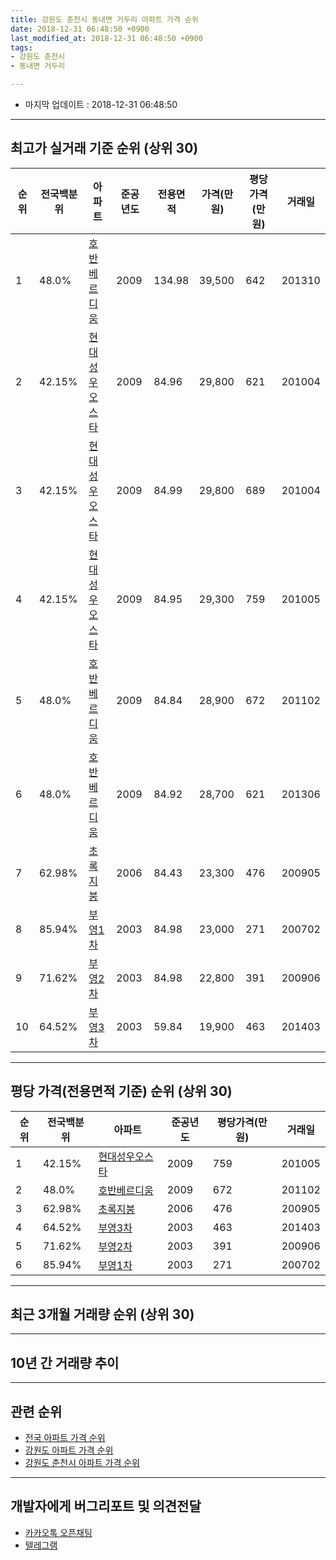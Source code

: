 ```yaml
---
title: 강원도 춘천시 동내면 거두리 아파트 가격 순위
date: 2018-12-31 06:48:50 +0900
last_modified_at: 2018-12-31 06:48:50 +0900
tags:
- 강원도 춘천시
- 동내면 거두리

---
```


* 마지막 업데이트 : 2018-12-31 06:48:50

---

## 최고가 실거래 기준 순위 (상위 30)


|순위|전국백분위|아파트|준공년도|전용면적|가격(만원)|평당가격(만원)|거래일|
|---|---|---|---|---|---|---|---|
|1|48.0%|[호반베르디움](https://search.naver.com/search.naver?query=%EA%B0%95%EC%9B%90%EB%8F%84+%EC%B6%98%EC%B2%9C%EC%8B%9C+%EB%8F%99%EB%82%B4%EB%A9%B4+%EA%B1%B0%EB%91%90%EB%A6%AC+%ED%98%B8%EB%B0%98%EB%B2%A0%EB%A5%B4%EB%94%94%EC%9B%80)|2009|134.98|39,500|642|201310|
|2|42.15%|[현대성우오스타](https://search.naver.com/search.naver?query=%EA%B0%95%EC%9B%90%EB%8F%84+%EC%B6%98%EC%B2%9C%EC%8B%9C+%EB%8F%99%EB%82%B4%EB%A9%B4+%EA%B1%B0%EB%91%90%EB%A6%AC+%ED%98%84%EB%8C%80%EC%84%B1%EC%9A%B0%EC%98%A4%EC%8A%A4%ED%83%80)|2009|84.96|29,800|621|201004|
|3|42.15%|[현대성우오스타](https://search.naver.com/search.naver?query=%EA%B0%95%EC%9B%90%EB%8F%84+%EC%B6%98%EC%B2%9C%EC%8B%9C+%EB%8F%99%EB%82%B4%EB%A9%B4+%EA%B1%B0%EB%91%90%EB%A6%AC+%ED%98%84%EB%8C%80%EC%84%B1%EC%9A%B0%EC%98%A4%EC%8A%A4%ED%83%80)|2009|84.99|29,800|689|201004|
|4|42.15%|[현대성우오스타](https://search.naver.com/search.naver?query=%EA%B0%95%EC%9B%90%EB%8F%84+%EC%B6%98%EC%B2%9C%EC%8B%9C+%EB%8F%99%EB%82%B4%EB%A9%B4+%EA%B1%B0%EB%91%90%EB%A6%AC+%ED%98%84%EB%8C%80%EC%84%B1%EC%9A%B0%EC%98%A4%EC%8A%A4%ED%83%80)|2009|84.95|29,300|759|201005|
|5|48.0%|[호반베르디움](https://search.naver.com/search.naver?query=%EA%B0%95%EC%9B%90%EB%8F%84+%EC%B6%98%EC%B2%9C%EC%8B%9C+%EB%8F%99%EB%82%B4%EB%A9%B4+%EA%B1%B0%EB%91%90%EB%A6%AC+%ED%98%B8%EB%B0%98%EB%B2%A0%EB%A5%B4%EB%94%94%EC%9B%80)|2009|84.84|28,900|672|201102|
|6|48.0%|[호반베르디움](https://search.naver.com/search.naver?query=%EA%B0%95%EC%9B%90%EB%8F%84+%EC%B6%98%EC%B2%9C%EC%8B%9C+%EB%8F%99%EB%82%B4%EB%A9%B4+%EA%B1%B0%EB%91%90%EB%A6%AC+%ED%98%B8%EB%B0%98%EB%B2%A0%EB%A5%B4%EB%94%94%EC%9B%80)|2009|84.92|28,700|621|201306|
|7|62.98%|[초록지붕](https://search.naver.com/search.naver?query=%EA%B0%95%EC%9B%90%EB%8F%84+%EC%B6%98%EC%B2%9C%EC%8B%9C+%EB%8F%99%EB%82%B4%EB%A9%B4+%EA%B1%B0%EB%91%90%EB%A6%AC+%EC%B4%88%EB%A1%9D%EC%A7%80%EB%B6%95)|2006|84.43|23,300|476|200905|
|8|85.94%|[부영1차](https://search.naver.com/search.naver?query=%EA%B0%95%EC%9B%90%EB%8F%84+%EC%B6%98%EC%B2%9C%EC%8B%9C+%EB%8F%99%EB%82%B4%EB%A9%B4+%EA%B1%B0%EB%91%90%EB%A6%AC+%EB%B6%80%EC%98%811%EC%B0%A8)|2003|84.98|23,000|271|200702|
|9|71.62%|[부영2차](https://search.naver.com/search.naver?query=%EA%B0%95%EC%9B%90%EB%8F%84+%EC%B6%98%EC%B2%9C%EC%8B%9C+%EB%8F%99%EB%82%B4%EB%A9%B4+%EA%B1%B0%EB%91%90%EB%A6%AC+%EB%B6%80%EC%98%812%EC%B0%A8)|2003|84.98|22,800|391|200906|
|10|64.52%|[부영3차](https://search.naver.com/search.naver?query=%EA%B0%95%EC%9B%90%EB%8F%84+%EC%B6%98%EC%B2%9C%EC%8B%9C+%EB%8F%99%EB%82%B4%EB%A9%B4+%EA%B1%B0%EB%91%90%EB%A6%AC+%EB%B6%80%EC%98%813%EC%B0%A8)|2003|59.84|19,900|463|201403|


---

## 평당 가격(전용면적 기준) 순위 (상위 30)


|순위|전국백분위|아파트|준공년도|평당가격(만원)|거래일|
|---|---|---|---|---|---|
|1|42.15%|[현대성우오스타](https://search.naver.com/search.naver?query=%EA%B0%95%EC%9B%90%EB%8F%84+%EC%B6%98%EC%B2%9C%EC%8B%9C+%EB%8F%99%EB%82%B4%EB%A9%B4+%EA%B1%B0%EB%91%90%EB%A6%AC+%ED%98%84%EB%8C%80%EC%84%B1%EC%9A%B0%EC%98%A4%EC%8A%A4%ED%83%80)|2009|759|201005|
|2|48.0%|[호반베르디움](https://search.naver.com/search.naver?query=%EA%B0%95%EC%9B%90%EB%8F%84+%EC%B6%98%EC%B2%9C%EC%8B%9C+%EB%8F%99%EB%82%B4%EB%A9%B4+%EA%B1%B0%EB%91%90%EB%A6%AC+%ED%98%B8%EB%B0%98%EB%B2%A0%EB%A5%B4%EB%94%94%EC%9B%80)|2009|672|201102|
|3|62.98%|[초록지붕](https://search.naver.com/search.naver?query=%EA%B0%95%EC%9B%90%EB%8F%84+%EC%B6%98%EC%B2%9C%EC%8B%9C+%EB%8F%99%EB%82%B4%EB%A9%B4+%EA%B1%B0%EB%91%90%EB%A6%AC+%EC%B4%88%EB%A1%9D%EC%A7%80%EB%B6%95)|2006|476|200905|
|4|64.52%|[부영3차](https://search.naver.com/search.naver?query=%EA%B0%95%EC%9B%90%EB%8F%84+%EC%B6%98%EC%B2%9C%EC%8B%9C+%EB%8F%99%EB%82%B4%EB%A9%B4+%EA%B1%B0%EB%91%90%EB%A6%AC+%EB%B6%80%EC%98%813%EC%B0%A8)|2003|463|201403|
|5|71.62%|[부영2차](https://search.naver.com/search.naver?query=%EA%B0%95%EC%9B%90%EB%8F%84+%EC%B6%98%EC%B2%9C%EC%8B%9C+%EB%8F%99%EB%82%B4%EB%A9%B4+%EA%B1%B0%EB%91%90%EB%A6%AC+%EB%B6%80%EC%98%812%EC%B0%A8)|2003|391|200906|
|6|85.94%|[부영1차](https://search.naver.com/search.naver?query=%EA%B0%95%EC%9B%90%EB%8F%84+%EC%B6%98%EC%B2%9C%EC%8B%9C+%EB%8F%99%EB%82%B4%EB%A9%B4+%EA%B1%B0%EB%91%90%EB%A6%AC+%EB%B6%80%EC%98%811%EC%B0%A8)|2003|271|200702|


---

## 최근 3개월 거래량 순위 (상위 30)


<div style="width:100%;">
    <canvas id="deal_count_ranking" height="250"></canvas>
</div>


<script>
new Chart(document.getElementById("deal_count_ranking"), {
    type: 'horizontalBar',
    data: {
        labels: ['부영2차', '호반베르디움', '초록지붕'],
        datasets: [{
            label: '실거래 수',
            data: [3, 3, 1],
            borderColor: "rgba(255, 0, 128, 1)",
            backgroundColor: "rgba(255, 0, 128, 0.5)",
            fill: false,
        }]
    },
    options: {
        responsive: true,
        title: {
            display: true,
            text: '최근 3개월 거래량 순위'
        },
        tooltips: {
            mode: 'index',
            intersect: false,
            callbacks: {
                title: function(tooltipItems, data) {
                    return "실거래 수:";
                },
                label: function(tooltipItem, data) {
                    return data.labels[tooltipItem.index] + ": " + tooltipItem.xLabel;
                }
            }
        },
        hover: {
            mode: 'nearest',
            intersect: true
        },
        scales: {
            xAxes: [{
                display: true,
                scaleLabel: {
                    display: true,
                    labelString: '실거래 수'
                },
                ticks: {
                    suggestedMin: 0,
                }
            }],
            yAxes: [{
                display: true,
                ticks: {
                    autoSkip: false,
                    callback: function(value, index, values) {
                        if (value.length > 15)
                            return value.substr(0, 13) + "...";
                        else
                            return value;
                    }
                },
                scaleLabel: {
                    display: false,
                }
            }]
        }
    }
});

</script>


---

## 10년 간 거래량 추이


<div style="width:100%;">
    <canvas id="deal_progress" height="250"></canvas>
</div>

<script>
new Chart(document.getElementById("deal_progress"), {
    type: 'line',
    data: {
        labels: ['200812','200901','200902','200903','200904','200905','200906','200907','200908','200909','200910','200911','200912','201001','201002','201003','201004','201005','201006','201007','201008','201009','201010','201011','201012','201101','201102','201103','201104','201105','201106','201107','201108','201109','201110','201111','201112','201201','201202','201203','201204','201205','201206','201207','201208','201209','201210','201211','201212','201301','201302','201303','201304','201305','201306','201307','201308','201309','201310','201311','201312','201401','201402','201403','201404','201405','201406','201407','201408','201409','201410','201411','201412','201501','201502','201503','201504','201505','201506','201507','201508','201509','201510','201511','201512','201601','201602','201603','201604','201605','201606','201607','201608','201609','201610','201611','201612','201701','201702','201703','201704','201705','201706','201707','201708','201709','201710','201711','201712','201801','201802','201803','201804','201805','201806','201807','201808','201809','201810','201811','201812'],
        datasets: [{
            label: '실거래 수',
            pointRadius: 1,
            data: [4, 3, 2, 2, 4, 6, 57, 24, 28, 20, 15, 17, 16, 18, 27, 30, 20, 12, 9, 5, 4, 10, 10, 11, 23, 17, 15, 12, 11, 10, 2, 6, 12, 9, 7, 5, 4, 7, 5, 9, 3, 5, 3, 5, 9, 5, 8, 12, 4, 3, 7, 9, 11, 21, 16, 8, 11, 12, 25, 8, 17, 15, 13, 32, 14, 11, 10, 9, 16, 11, 22, 9, 10, 24, 18, 29, 25, 15, 12, 16, 21, 21, 23, 20, 14, 21, 12, 29, 15, 12, 16, 14, 9, 12, 11, 7, 10, 7, 12, 10, 6, 6, 12, 14, 9, 11, 8, 12, 6, 9, 13, 6, 7, 7, 5, 7, 3, 4, 4, 1, 2],
            borderColor: "rgba(255, 201, 14, 1)",
            backgroundColor: "rgba(255, 201, 14, 0.5)",
            fill: true,
        }]
    },
    options: {
        responsive: true,
        title: {
            display: true,
            text: '10년간 거래량 추이'
        },
        tooltips: {
            mode: 'index',
            intersect: false,
        },
        hover: {
            mode: 'nearest',
            intersect: true
        },
        scales: {
            xAxes: [{
                display: true,
                scaleLabel: {
                    display: true,
                    labelString: '년/월'
                }
            }],
            yAxes: [{
                display: true,
                ticks: {
                    suggestedMin: 0,
                },
                scaleLabel: {
                    display: true,
                    labelString: '실거래 수'
                }
            }]
        }
    }
});

</script>


---

## 관련 순위

- [전국 아파트 가격 순위](https://inasie.github.io/apt-ranking/전국)
- [강원도 아파트 가격 순위](https://inasie.github.io/apt-ranking/강원도)
- [강원도 춘천시 아파트 가격 순위](https://inasie.github.io/apt-ranking/강원도-춘천시)


---

## 개발자에게 버그리포트 및 의견전달

- [카카오톡 오픈채팅](https://open.kakao.com/o/gLJUAP4)
- [텔레그램](https://t.me/inasie)

